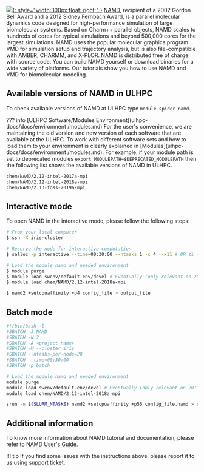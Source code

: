 [![](https://d7umqicpi7263.cloudfront.net/img/product/9615ba9a-d797-4aab-852a-e5c0bc869e44/c85079c9-c6f0-4c93-9576-4b0c7a3eaedf.png){: style="width:300px;float: right;" }](https://www.ks.uiuc.edu/Research/namd/)
[NAMD](https://www.ks.uiuc.edu/Research/namd/), recipient of a 2002 Gordon Bell Award and a 2012 Sidney Fernbach Award,
is a parallel molecular dynamics code designed for high-performance simulation
of large biomolecular systems. Based on Charm++ parallel objects,
NAMD scales to hundreds of cores for typical simulations and beyond 500,000 cores for the largest simulations.
NAMD uses the popular molecular graphics program VMD for simulation setup and
trajectory analysis, but is also file-compatible with AMBER, CHARMM, and X-PLOR.
NAMD is distributed free of charge with source code. You can build NAMD yourself or
download binaries for a wide variety of platforms.
Our tutorials show you how to use NAMD and VMD for biomolecular modeling. 

## Available versions of NAMD in ULHPC
To check available versions of NAMD at ULHPC type `module spider namd`.

??? info [ULHPC Software/Modules Environment](ulhpc-docs/docs/environment
     /modules.md)
     For the user's convenience, we are maintaining the old
     version and new version of each software that are available at
     the ULHPC. To work with different software sets and how to
     load them to your environment is
     clearly explained in [Modules](ulhpc-docs/docs/environment
     /modules.md). For example, if your module path is set to deprecated modules
     `export MODULEPATH=$DEPRECATED_MODULEPATH` then
     the following list shows the available versions of NAMD in ULHPC.
     
```bash
chem/NAMD/2.12-intel-2017a-mpi
chem/NAMD/2.12-intel-2018a-mpi
chem/NAMD/2.13-foss-2019a-mpi
```

## Interactive mode
To open NAMD in the interactive mode, please follow the following steps:

```bash
# From your local computer
$ ssh -X iris-cluster

# Reserve the node for interactive computation
$ salloc -p interactive --time=00:30:00 --ntasks 1 -c 4 --x11 # OR si --x11 [...]

# Load the module namd and needed environment 
$ module purge
$ module load swenv/default-env/devel # Eventually (only relevant on 2019a software environment) 
$ module load chem/NAMD/2.12-intel-2018a-mpi

$ namd2 +setcpuaffinity +p4 config_file > output_file
```

## Batch mode
```bash
#!/bin/bash -l
#SBATCH -J NAMD
#SBATCH -N 2
#SBATCH -A <project name>
#SBATCH -M --cluster iris 
#SBATCH --ntasks-per-node=28
#SBATCH --time=00:30:00
#SBATCH -p batch

# Load the module namd and needed environment 
module purge
module load swenv/default-env/devel # Eventually (only relevant on 2019a software environment) 
module load chem/NAMD/2.12-intel-2018a-mpi

srun -n ${SLURM_NTASKS} namd2 +setcpuaffinity +p56 config_file.namd > output_file
```
## Additional information
To know more information about NAMD tutorial and documentation,
please refer to [NAMD User's Guide](https://www.ks.uiuc.edu/Research/namd/2.14/ug/).

!!! tip
    If you find some issues with the instructions above,
    please report it to us using [support ticket](https://hpc.uni.lu/support).
